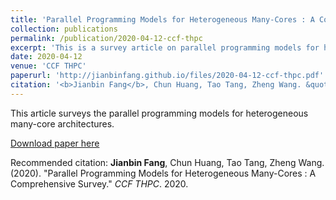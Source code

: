```yaml
---
title: 'Parallel Programming Models for Heterogeneous Many-Cores : A Comprehensive Survey'
collection: publications
permalink: /publication/2020-04-12-ccf-thpc
excerpt: 'This is a survey article on parallel programming models for heterogeneous many-core architectures.'
date: 2020-04-12
venue: 'CCF THPC'
paperurl: 'http://jianbinfang.github.io/files/2020-04-12-ccf-thpc.pdf'
citation: '<b>Jianbin Fang</b>, Chun Huang, Tao Tang, Zheng Wang. &quot;Parallel Programming Models for Heterogeneous Many-Cores : A Comprehensive Survey.&quot; <i>CCF THPC</i>. 2020.'
---
```

This article surveys the parallel programming models for heterogeneous many-core architectures.

[Download paper here](http://jianbinfang.github.io/files/2020-04-12-ccf-thpc.pdf)

Recommended citation: <b>Jianbin Fang</b>, Chun Huang, Tao Tang, Zheng Wang. (2020). "Parallel Programming Models for Heterogeneous Many-Cores : A Comprehensive Survey." <i>CCF THPC</i>. 2020. 
